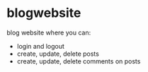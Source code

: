 # blogwebsite

blog website where you can:
- login and logout 
- create, update, delete posts
- create, update, delete comments on posts
